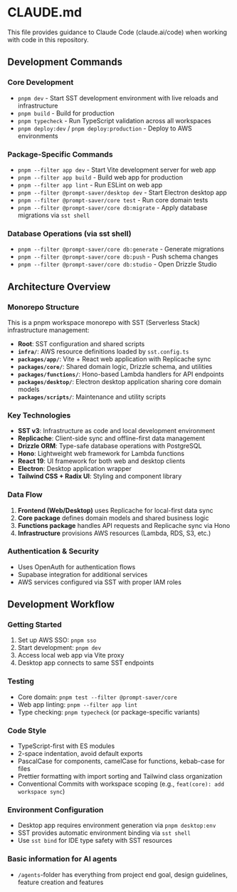 # CLAUDE.md

This file provides guidance to Claude Code (claude.ai/code) when working with code in this repository.

## Development Commands

### Core Development

- `pnpm dev` - Start SST development environment with live reloads and infrastructure
- `pnpm build` - Build for production
- `pnpm typecheck` - Run TypeScript validation across all workspaces
- `pnpm deploy:dev` / `pnpm deploy:production` - Deploy to AWS environments

### Package-Specific Commands

- `pnpm --filter app dev` - Start Vite development server for web app
- `pnpm --filter app build` - Build web app for production
- `pnpm --filter app lint` - Run ESLint on web app
- `pnpm --filter @prompt-saver/desktop dev` - Start Electron desktop app
- `pnpm --filter @prompt-saver/core test` - Run core domain tests
- `pnpm --filter @prompt-saver/core db:migrate` - Apply database migrations via `sst shell`

### Database Operations (via sst shell)

- `pnpm --filter @prompt-saver/core db:generate` - Generate migrations
- `pnpm --filter @prompt-saver/core db:push` - Push schema changes
- `pnpm --filter @prompt-saver/core db:studio` - Open Drizzle Studio

## Architecture Overview

### Monorepo Structure

This is a pnpm workspace monorepo with SST (Serverless Stack) infrastructure management:

- **Root**: SST configuration and shared scripts
- **`infra/`**: AWS resource definitions loaded by `sst.config.ts`
- **`packages/app/`**: Vite + React web application with Replicache sync
- **`packages/core/`**: Shared domain logic, Drizzle schema, and utilities
- **`packages/functions/`**: Hono-based Lambda handlers for API endpoints
- **`packages/desktop/`**: Electron desktop application sharing core domain models
- **`packages/scripts/`**: Maintenance and utility scripts

### Key Technologies

- **SST v3**: Infrastructure as code and local development environment
- **Replicache**: Client-side sync and offline-first data management
- **Drizzle ORM**: Type-safe database operations with PostgreSQL
- **Hono**: Lightweight web framework for Lambda functions
- **React 19**: UI framework for both web and desktop clients
- **Electron**: Desktop application wrapper
- **Tailwind CSS + Radix UI**: Styling and component library

### Data Flow

1. **Frontend (Web/Desktop)** uses Replicache for local-first data sync
2. **Core package** defines domain models and shared business logic
3. **Functions package** handles API requests and Replicache sync via Hono
4. **Infrastructure** provisions AWS resources (Lambda, RDS, S3, etc.)

### Authentication & Security

- Uses OpenAuth for authentication flows
- Supabase integration for additional services
- AWS services configured via SST with proper IAM roles

## Development Workflow

### Getting Started

1. Set up AWS SSO: `pnpm sso`
2. Start development: `pnpm dev`
3. Access local web app via Vite proxy
4. Desktop app connects to same SST endpoints

### Testing

- Core domain: `pnpm test --filter @prompt-saver/core`
- Web app linting: `pnpm --filter app lint`
- Type checking: `pnpm typecheck` (or package-specific variants)

### Code Style

- TypeScript-first with ES modules
- 2-space indentation, avoid default exports
- PascalCase for components, camelCase for functions, kebab-case for files
- Prettier formatting with import sorting and Tailwind class organization
- Conventional Commits with workspace scoping (e.g., `feat(core): add workspace sync`)

### Environment Configuration

- Desktop app requires environment generation via `pnpm desktop:env`
- SST provides automatic environment binding via `sst shell`
- Use `sst bind` for IDE type safety with SST resources

### Basic information for AI agents

- `/agents`-folder has everything from project end goal, design guidelines, feature creation and features
